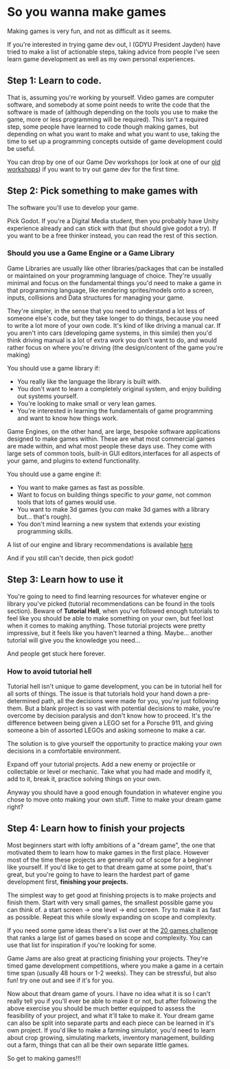 # So you wanna make games

Making games is very fun, and not as difficult as it seems.

If you're interested in trying game dev out, I (GDYU President Jayden) have tried to make a list of actionable steps, taking advice from people I've seen learn game development as well as my own personal experiences. 

## Step 1: Learn to code.
That is, assuming you're working by yourself. Video games are computer software, and somebody at some point needs to write the code that the software is made of (although depending on the tools you use to make the game, more or less programming will be required). This isn't a required step, some people have learned to code though making games, but depending on what you want to make and what you want to use, taking the time to set up a programming concepts outside of game development could be useful.

You can drop by one of our Game Dev workshops (or look at one of our [old workshops](/archives)) if you want to try out game dev for the first time.


## Step 2: Pick something to make games with
The software you'll use to develop your game.

Pick Godot. If you're a Digital Media student, then you probably have Unity experience already and can stick with that (but should give godot a try). If you want to be a free thinker instead, you can read the rest of this section.


### Should you use a Game Engine or a Game Library 
Game Libraries are usually like other libraries/packages that can be installed or maintained on your programming language of choice. They're usually minimal and focus on the fundamental things you'd need to make a game in that programming language, like rendering sprites/models onto a screen, inputs, collisions and Data structures for managing your game.

They're simpler, in the sense that you need to understand a lot less of someone else's code, but they take longer to do things, because you need to write a lot more of your own code. It's kind of like driving a manual car. If you aren't into cars (developing game systems, in this simile) then you'd think driving manual is a lot of extra work you don't want to do, and would rather focus on where you're driving (the design/content of the game you're making)

You should use a game library if:

- You really like the language the library is built with.
- You don't want to learn a completely original system, and enjoy building out systems yourself.
- You're looking to make small or very lean games.
- You're interested in learning the fundamentals of game programming and want to know how things work.

Game Engines, on the other hand, are large, bespoke software applications designed to make games within. These are what most commercial games are made within, and what most people these days use. They come with large sets of common tools, built-in GUI editors,interfaces for all aspects of your game, and plugins to extend functionality.

You should use a game engine if:

- You want to make games as fast as possible.
- Want to focus on building things specific to *your game*, not common tools that lots of games would use.
- You want to make 3d games (you *can* make 3d games with a library but... that's rough).
- You don't mind learning a new system that extends your existing programming skills.

A list of our engine and library recommendations is available [here](/tools)

And if you still can't decide, then pick godot!

## Step 3: Learn how to use it
You're going to need to find learning resources for whatever engine or library you've picked (tutorial recommendations can be found in the tools section). Beware of **Tutorial Hell**, when you've followed enough tutorials to feel like you should be able to make something on your own, but feel lost when it comes to making anything. Those tutorial projects were pretty impressive, but it feels like you haven't learned a thing. Maybe... another tutorial will give you the knowledge you need...

And people get stuck here forever.

### How to avoid tutorial hell
Tutorial hell isn't unique to game development, you can be in tutorial hell for all sorts of things. The issue is that tutorials hold your hand down a pre-determined path, all the decisions were made for you, you're just following them. But a blank project is so vast with potential decisions to make, you're overcome by decision paralysis and don't know how to proceed. It's the difference between being given a LEGO set for a Porsche 911, and giving someone a bin of assorted LEGOs and asking someone to make a car. 

The solution is to give yourself the opportunity to practice making your own decisions in a comfortable environment.

Expand off your tutorial projects. Add a new enemy or projectile or collectable or level or mechanic. Take what you had made and modify it, add to it, break it, practice solving things on your own.

Anyway you should have a good enough foundation in whatever engine you chose to move onto making your own stuff. Time to make your dream game right?

## Step 4: Learn how to finish your projects
Most beginners start with lofty ambitions of a "dream game", the one that motivated them to learn how to make games in the first place. However most of the time these projects are generally out of scope for a beginner like yourself. If you'd like to get to that dream game at some point, that's great, but you're going to have to learn the hardest part of game development first, **finishing your projects.**

The simplest way to get good at finishing projects is to make projects and finish them. Start with very small games, the smallest possible game you can think of. a start screen -> one level -> end screen. Try to make it as fast as possible. Repeat this while slowly expanding on scope and complexity. 

If you need some game ideas there's a list over at the [20 games challenge](https://20_games_challenge.gitlab.io/games/) that ranks a large list of games based on scope and complexity. You can use that list for inspiration if you're looking for some.

Game Jams are also great at practicing finishing your projects. They're timed game development competitions, where you make a game in a certain time span (usually 48 hours or 1-2 weeks). They can be stressful, but also fun! try one out and see if it's for you.

Now about that dream game of yours. I have no idea what it is so I can't really tell you if you'll ever be able to make it or not, but after following the above exercise you should be much better equipped to assess the feasibility of your project, and what it'll take to make it. Your dream game can also be split into separate parts and each piece can be learned in it's own project. If you'd like to make a farming simulator, you'd need to learn about crop growing, simulating markets, inventory management, building out a farm, things that can all be their own separate little games.


So get to making games!!!
